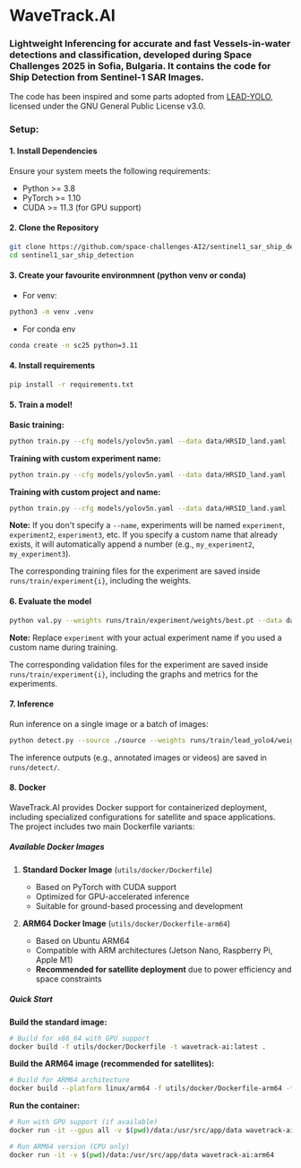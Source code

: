 # WaveTrack.AI
### Lightweight Inferencing for accurate and fast Vessels-in-water detections and classification, developed during Space Challenges 2025 in Sofia, Bulgaria. It contains the code for Ship Detection from Sentinel-1 SAR Images.

The code has been inspired and some parts adopted from [LEAD-YOLO](https://github.com/qingqing-zijin/LEAD-YOLO/tree/main?tab=readme-ov-file), licensed under the GNU General Public License v3.0.


### Setup:

#### 1. Install Dependencies

Ensure your system meets the following requirements:
- Python >= 3.8
- PyTorch >= 1.10
- CUDA >= 11.3 (for GPU support)

#### 2. Clone the Repository

```bash
git clone https://github.com/space-challenges-AI2/sentinel1_sar_ship_detection.git
cd sentinel1_sar_ship_detection
```

#### 3. Create your favourite environmnent (python venv or conda)
- For venv:
```bash
python3 -m venv .venv
```
- For conda env
```bash
conda create -n sc25 python=3.11
```

#### 4. Install requirements
```bash
pip install -r requirements.txt
```

#### 5. Train a model!

**Basic training:**
```bash
python train.py --cfg models/yolov5n.yaml --data data/HRSID_land.yaml --hyp data/hyp/hyp.scratch-low.yaml --weights '' --epochs 350
```

**Training with custom experiment name:**
```bash
python train.py --cfg models/yolov5n.yaml --data data/HRSID_land.yaml --hyp data/hyp/hyp.scratch-low.yaml --weights '' --epochs 350 --name my_experiment
```

**Training with custom project and name:**
```bash
python train.py --cfg models/yolov5n.yaml --data data/HRSID_land.yaml --hyp data/hyp/hyp.scratch-low.yaml --weights '' --epochs 350 --project my_project --name my_experiment
```

**Note:** If you don't specify a `--name`, experiments will be named `experiment`, `experiment2`, `experiment3`, etc. If you specify a custom name that already exists, it will automatically append a number (e.g., `my_experiment2`, `my_experiment3`).

The corresponding training files for the experiment are saved inside `runs/train/experiment{i}`, including the weights.

#### 6. Evaluate the model
```bash
python val.py --weights runs/train/experiment/weights/best.pt --data data/HRSID_land.yaml --img 640 --batch-size 32
```

**Note:** Replace `experiment` with your actual experiment name if you used a custom name during training.

The corresponding validation files for the experiment are saved inside `runs/train/experiment{i}`, including the graphs and metrics for the experiments.


#### 7. Inference

Run inference on a single image or a batch of images:

```bash
python detect.py --source ./source --weights runs/train/lead_yolo4/weights/best.pt
```
The inference outputs (e.g., annotated images or videos) are saved in `runs/detect/`.

#### 8. Docker

WaveTrack.AI provides Docker support for containerized deployment, including specialized configurations for satellite and space applications. The project includes two main Dockerfile variants:

##### **Available Docker Images**

1. **Standard Docker Image** (`utils/docker/Dockerfile`)
   - Based on PyTorch with CUDA support
   - Optimized for GPU-accelerated inference
   - Suitable for ground-based processing and development

2. **ARM64 Docker Image** (`utils/docker/Dockerfile-arm64`)
   - Based on Ubuntu ARM64
   - Compatible with ARM architectures (Jetson Nano, Raspberry Pi, Apple M1)
   - **Recommended for satellite deployment** due to power efficiency and space constraints

##### **Quick Start**

**Build the standard image:**
```bash
# Build for x86_64 with GPU support
docker build -f utils/docker/Dockerfile -t wavetrack-ai:latest .
```

**Build the ARM64 image (recommended for satellites):**
```bash
# Build for ARM64 architecture
docker build --platform linux/arm64 -f utils/docker/Dockerfile-arm64 -t wavetrack-ai:arm64 .
```

**Run the container:**
```bash
# Run with GPU support (if available)
docker run -it --gpus all -v $(pwd)/data:/usr/src/app/data wavetrack-ai:latest

# Run ARM64 version (CPU only)
docker run -it -v $(pwd)/data:/usr/src/app/data wavetrack-ai:arm64
```
